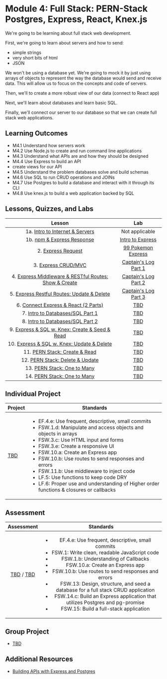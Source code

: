 # Module 4: Full Stack: PERN-Stack Postgres, Express, React, Knex.js

We're going to be learning about full stack web development.

First, we're going to learn about servers and how to send:

- simple strings
- very short bits of html
- JSON

We won't be using a database yet. We're going to mock it by just using arrays of objects to represent the way the database would send and receive data. This will allow us to focus on the concepts and code of servers.

Then, we'll to create a more robust view of our data (connect to React app)

Next, we'll learn about databases and learn basic SQL.

Finally, we'll connect our server to our database so that we can create full stack web applications.



## Learning Outcomes

- M4.1 Understand how servers work
- M4.2 Use Node.js to create and run command line applications
- M4.3 Understand what APIs are and how they should be designed
- M4.4 Use Express to build an API
- create views for our API
- M4.5 Understand the problem databases solve and build schemas
- M4.6 Use SQL to run CRUD operations and JOINs
- M4.7 Use Postgres to build a database and interact with it through its CLI
- M4.8 Use knex.js to build a web application backed by SQL

## Lessons, Quizzes, and Labs

|                                            Lesson                                             |                                    Lab                                     |
| :-------------------------------------------------------------------------------------------: | :------------------------------------------------------------------------: |
|         1a. [Intro to Internet & Servers](./intro-to-internet-and-servers/README.md)          |                               Not applicable                               |
|              1b. [npm & Express Response](./intro-to-express-response/README.md)              |    [Intro to Express](https://github.com/joinpursuit/intro-to-express)     |
|                  2. [Express Request](./intro-to-express-request/README.md)                   |  [99 Pokemon Express](https://github.com/joinpursuit/99-pokemon-express)   |
|                3. [Express CRUD/MVC](./express-rest-crud-mvc-index/README.md)                 |    [Captain's Log Part 1](https://github.com/joinpursuit/captains-log)     |
| 4. [Express Middleware & RESTful Routes: Show & Create](./express-rest-show-create/README.md) | [Captain's Log Part 2](https://github.com/joinpursuit/captains-log#part-2) |
|     5. [Express Restful Routes: Update & Delete](./express-rest-delete-update/README.md)      | [Captain's Log Part 3](https://github.com/joinpursuit/captains-log#part-3) |
|                6. [Connect Express & React (2 Parts)](./express-connect-react/README.md)                |                   [TBD](https://github.com/joinpursuit/)                   |
|              7. [Intro to Databases/SQL Part 1](./intro-to-sql-part-1/README.md)              |                   [TBD](https://github.com/joinpursuit/)                   |
|              8. [Intro to Databases/SQL Part 2](./intro-to-sql-part-2/README.md)              |                   [TBD](https://github.com/joinpursuit/)                   |
|     9. [Express & SQL w. Knex: Create & Seed & Read](./express-sql-create-read/README.md)     |                   [TBD](https://github.com/joinpursuit/)                   |
|      10. [Express & SQL w. Knex: Update & Delete](./express-sql-delete-update/README.md)      |                   [TBD](https://github.com/joinpursuit/)                   |
|                 11. [PERN Stack: Create & Read](./pern-create-read/README.md)                 |                   [TBD](https://github.com/joinpursuit/)                   |
|               12. [PERN Stack: Delete & Update](./pern-update-delete/README.md)               |                   [TBD](https://github.com/joinpursuit/)                   |
|                13. [PERN Stack: One to Many](./pern-one-to-many-c-r/README.md)                |                   [TBD](https://github.com/joinpursuit/)                   |
|                14. [PERN Stack: One to Many](./pern-one-to-many-d-u/README.md)                |                   [TBD](https://github.com/joinpursuit/)                   |

## Individual Project

| Project                                | Standards                                                                                                                                                                                                                                                                                                                                                                                                                                                                                                             |
| -------------------------------------- | --------------------------------------------------------------------------------------------------------------------------------------------------------------------------------------------------------------------------------------------------------------------------------------------------------------------------------------------------------------------------------------------------------------------------------------------------------------------------------------------------------------------- |
| [TBD](https://github.com/joinpursuit/) | <ul><li>EF.4.e: Use frequent, descriptive, small commits</li><li>FSW.1.d: Manipulate and access objects and objects in arrays</li><li>FSW.3.c: Use HTML input and forms</li><li>FSW.3.e: Create a responsive UI</li><li>FSW.10.a: Create an Express app</li><li>FSW.10.b: Use routes to send responses and errors</li><li>FSW.11.b: Use middleware to inject code</li><li>LF.5: Use functions to keep code DRY</li><li>LF.6: Proper use and understanding of Higher order functions & closures or callbacks</li></ul> |

## Assessment

|                                                               Assessment                                                                |                                                                                                                                                                                                                                             Standards                                                                                                                                                                                                                                              |
| :-------------------------------------------------------------------------------------------------------------------------------------: | :------------------------------------------------------------------------------------------------------------------------------------------------------------------------------------------------------------------------------------------------------------------------------------------------------------------------------------------------------------------------------------------------------------------------------------------------------------------------------------------------: |
| [TBD](https://canvas.instructure.com/courses/1605748/assignments/) / [TBD](https://canvas.instructure.com/courses/1705731/assignments/) | <ul><li>EF.4.e: Use frequent, descriptive, small commits</li><li>FSW.1: Write clean, readable JavaScript code</li><li>FSW.1.b: Understanding of Callbacks</li><li>FSW.10.a: Create an Express app</li><li>FSW.10.b: Use routes to send responses and errors</li><li>FSW.13: Design, structure, and seed a database for a full stack CRUD application</li><li>FSW.14.c: Build an Express application that utilizes Postgres and pg-promise</li><li>FSW.15: Build a full-stack application</li></ul> |

## Group Project

- [TBD](https://github.com/joinpursuit/)

## Additional Resources

- [Building APIs with Express and Postgres](../node/building_apis_with_express_and_postgres/README.md)
